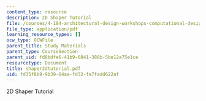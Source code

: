 ```yaml
---
content_type: resource
description: 2D Shaper Tutorial
file: /courses/4-184-architectural-design-workshops-computational-design-for-housing-spring-2002/fd35f8b89b3964aafd32fa7fadd622af_shaper2dtutorial.pdf
file_type: application/pdf
learning_resource_types: []
ocw_type: OCWFile
parent_title: Study Materials
parent_type: CourseSection
parent_uid: fd8bdfe6-41b9-6841-388b-5be12a75e1ce
resourcetype: Document
title: shaper2dtutorial.pdf
uid: fd35f8b8-9b39-64aa-fd32-fa7fadd622af
---
```

2D Shaper Tutorial

